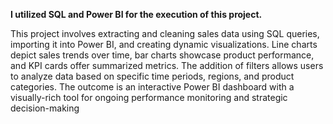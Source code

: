 **I utilized SQL and Power BI for the execution of this project.**


This project involves extracting and cleaning sales data using SQL queries, importing it into Power BI, and creating dynamic visualizations. Line charts depict sales trends over time, bar charts showcase product performance, and KPI cards offer summarized metrics. The addition of filters allows users to analyze data based on specific time periods, regions, and product categories. The outcome is an interactive Power BI dashboard with a visually-rich tool for ongoing performance monitoring and strategic decision-making
